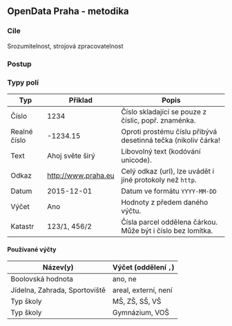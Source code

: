 
## OpenData Praha - metodika

### Cíle

Srozumitelnost, strojová zpracovatelnost

### Postup

### Typy polí

|   Typ        |   Příklad           |   Popis                                                       |
|--------------|---------------------|---------------------------------------------------------------|
| Číslo        | 1234                | Číslo skladající se pouze z číslic, popř. znaménka.           |
| Realné číslo | -1234.15            | Oproti prostému číslu přibývá desetinná tečka (nikoliv čárka! |
| Text         | Ahoj světe širý     | Libovolný text (kodóvání unicode).                            |
| Odkaz        | http://www.praha.eu | Celý odkaz (url), lze uvádět i jiné protokoly než `http`.     |
| Datum        | 2015-12-01          | Datum ve formátu `YYYY-MM-DD`       |
| Výčet        | Ano                 | Hodnoty z předem daného výčtu.      |
| Katastr      | 123/1, 456/2        | Čísla parcel oddělena čárkou. Může být i číslo bez lomítka.   |

#### Používané výčty

| Název(y)                      | Výčet (oddělení `,`) |
|-------------------------------|----------------------|
| Boolovská hodnota             | ano, ne              |
| Jídelna, Zahrada, Sportoviště | areal, externí, není |
| Typ školy                     | MŠ, ZŠ, SŠ, VŠ       |
| Typ školy                     | Gymnázium, VOŠ       |


